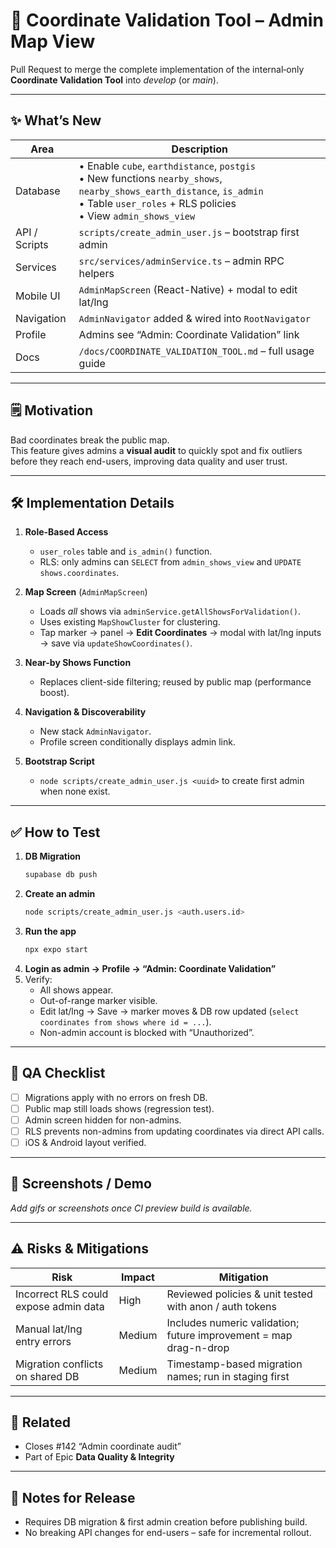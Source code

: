 # 📍 Coordinate Validation Tool – Admin Map View  
Pull Request to merge the complete implementation of the internal‐only **Coordinate Validation Tool** into *develop* (or *main*).

---

## ✨  What’s New
| Area | Description |
|------|-------------|
| Database | • Enable `cube`, `earthdistance`, `postgis`  <br>• New functions `nearby_shows`, `nearby_shows_earth_distance`, `is_admin`  <br>• Table `user_roles` + RLS policies  <br>• View `admin_shows_view`  |
| API / Scripts | `scripts/create_admin_user.js` – bootstrap first admin  |
| Services | `src/services/adminService.ts` – admin RPC helpers  |
| Mobile UI | `AdminMapScreen` (React-Native) + modal to edit lat/lng  |
| Navigation | `AdminNavigator` added & wired into `RootNavigator`  |
| Profile | Admins see “Admin: Coordinate Validation” link  |
| Docs | `/docs/COORDINATE_VALIDATION_TOOL.md` – full usage guide |

---

## 🗒️  Motivation
Bad coordinates break the public map.  
This feature gives admins a **visual audit** to quickly spot and fix outliers before they reach end-users, improving data quality and user trust.

---

## 🛠️  Implementation Details
1. **Role-Based Access**  
   * `user_roles` table and `is_admin()` function.  
   * RLS: only admins can `SELECT` from `admin_shows_view` and `UPDATE` `shows.coordinates`.

2. **Map Screen** (`AdminMapScreen`)  
   * Loads *all* shows via `adminService.getAllShowsForValidation()`.  
   * Uses existing `MapShowCluster` for clustering.  
   * Tap marker → panel → **Edit Coordinates** → modal with lat/lng inputs → save via `updateShowCoordinates()`.

3. **Near-by Shows Function**  
   * Replaces client-side filtering; reused by public map (performance boost).

4. **Navigation & Discoverability**  
   * New stack `AdminNavigator`.  
   * Profile screen conditionally displays admin link.

5. **Bootstrap Script**  
   * `node scripts/create_admin_user.js <uuid>` to create first admin when none exist.

---

## ✅  How to Test
1. **DB Migration**  
   ```bash
   supabase db push
   ```
2. **Create an admin**  
   ```bash
   node scripts/create_admin_user.js <auth.users.id>
   ```
3. **Run the app**  
   ```bash
   npx expo start
   ```  
4. **Login as admin → Profile → “Admin: Coordinate Validation”**  
5. Verify:  
   * All shows appear.  
   * Out-of-range marker visible.  
   * Edit lat/lng → Save → marker moves & DB row updated (`select coordinates from shows where id = ...`).  
   * Non-admin account is blocked with “Unauthorized”.

---

## 🔬  QA Checklist
- [ ] Migrations apply with no errors on fresh DB.  
- [ ] Public map still loads shows (regression test).  
- [ ] Admin screen hidden for non-admins.  
- [ ] RLS prevents non-admins from updating coordinates via direct API calls.  
- [ ] iOS & Android layout verified.  

---

## 📸  Screenshots / Demo
_Add gifs or screenshots once CI preview build is available._

---

## ⚠️  Risks & Mitigations
| Risk | Impact | Mitigation |
|------|--------|-----------|
| Incorrect RLS could expose admin data | High | Reviewed policies & unit tested with anon / auth tokens |
| Manual lat/lng entry errors | Medium | Includes numeric validation; future improvement = map drag-n-drop |
| Migration conflicts on shared DB | Medium | Timestamp-based migration names; run in staging first |

---

## 🔗  Related
* Closes #142 “Admin coordinate audit”
* Part of Epic **Data Quality & Integrity**

---

## 📝  Notes for Release
* Requires DB migration & first admin creation before publishing build.  
* No breaking API changes for end-users – safe for incremental rollout.
